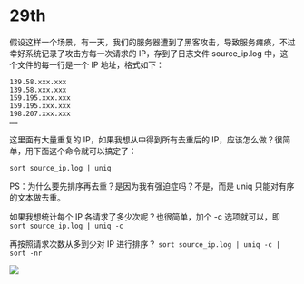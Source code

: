 # 29th

假设这样一个场景，有一天，我们的服务器遭到了黑客攻击，导致服务瘫痪，不过幸好系统记录了攻击方每一次请求的 IP，存到了日志文件 source\_ip.log 中，这个文件的每一行是一个 IP 地址，格式如下：

```text
139.58.xxx.xxx 
139.58.xxx.xxx 
159.195.xxx.xxx 
159.195.xxx.xxx 
198.207.xxx.xxx
……
```

这里面有大量重复的 IP，如果我想从中得到所有去重后的 IP，应该怎么做？很简单，用下面这个命令就可以搞定了：

`sort source_ip.log | uniq`

PS：为什么要先排序再去重？是因为我有强迫症吗？不是，而是 uniq 只能对有序的文本做去重。

如果我想统计每个 IP 各请求了多少次呢？也很简单，加个 -c 选项就可以，即 `sort source_ip.log | uniq -c`

再按照请求次数从多到少对 IP 进行排序？ `sort source_ip.log | uniq -c | sort -nr`

![](https://tva1.sinaimg.cn/large/008eGmZEly1gnbbgp5s0yj30sq0ekab3.jpg)

